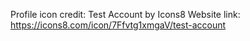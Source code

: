 Profile icon credit: Test Account by Icons8
Website link: https://icons8.com/icon/7Ffvtg1xmgaV/test-account
